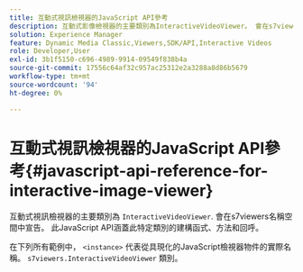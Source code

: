 ```yaml
---
title: 互動式視訊檢視器的JavaScript API參考
description: 互動式影像檢視器的主要類別為InteractiveVideoViewer。 會在s7viewers名稱空間中宣告。 此JavaScript API涵蓋此特定類別的建構函式、方法和回呼。
solution: Experience Manager
feature: Dynamic Media Classic,Viewers,SDK/API,Interactive Videos
role: Developer,User
exl-id: 3b1f5150-c696-4989-9914-09549f838b4a
source-git-commit: 17556c64af32c957ac25312e2a3288a8d86b5679
workflow-type: tm+mt
source-wordcount: '94'
ht-degree: 0%

---
```


# 互動式視訊檢視器的JavaScript API參考{#javascript-api-reference-for-interactive-image-viewer}

互動式視訊檢視器的主要類別為 `InteractiveVideoViewer`. 會在s7viewers名稱空間中宣告。 此JavaScript API涵蓋此特定類別的建構函式、方法和回呼。

在下列所有範例中， `<instance>` 代表從具現化的JavaScript檢視器物件的實際名稱。 `s7viewers.InteractiveVideoViewer` 類別。
